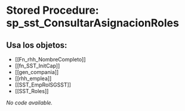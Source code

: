 # Stored Procedure: sp_sst_ConsultarAsignacionRoles

## Usa los objetos:
- [[Fn_rhh_NombreCompleto]]
- [[fn_SST_InitCap]]
- [[gen_compania]]
- [[rhh_emplea]]
- [[SST_EmpRolSGSST]]
- [[SST_Roles]]

*No code available.*
